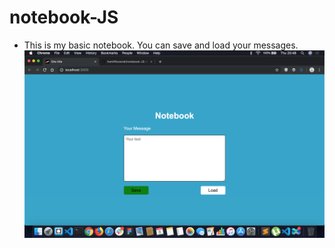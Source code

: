 # notebook-JS
* This is my basic notebook. You can save and load your messages.
![notebook-JS](https://github.com/KamilRozanski/notebook-JS/blob/master/src/img/Screenshot%202019-08-08%20at%2020.48.58.png)
